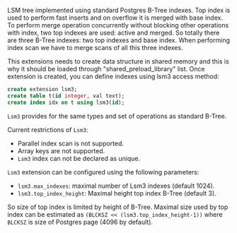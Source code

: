 LSM tree implemented using standard Postgres B-Tree indexes.
Top index is used to perform fast inserts and on overflow it is merged
with base index. To perform merge operation concurrently
without blocking other operations with index, two top indexes are used:
active and merged. So totally there are three B-Tree indexes:
two top indexes and base index.
When performing index scan we have to merge scans of all this three indexes.

This extensions needs to create data structure in shared memory and this is why it should be loaded through
"shared_preload_library" list. Once extension is created, you can define indexes using lsm3 access method:

```sql
create extension lsm3;
create table t(id integer, val text);
create index idx on t using lsm3(id);
```

`Lsm3` provides for the same types and set of operations as standard B-Tree.

Current restrictions of `Lsm3`:
- Parallel index scan is not supported.
- Array keys are not supported.
- `Lsm3` index can not be declared as unique.

`Lsm3` extension can be configured using the following parameters:
- `lsm3.max_indexes`: maximal number of Lsm3 indexes (default 1024).
- `lsm3.top_index_height`: Maximal height top index B-Tree (default 3).

So size of top index is limited by height of B-Tree.
Maximal size used by top index can be estimated as `(BLCKSZ << (lsm3.top_index_height-1))` where
`BLCKSZ` is size of Postgres page (4096 by default).
